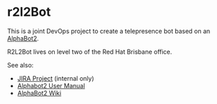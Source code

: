 # r2l2Bot

This is a joint DevOps project to create a telepresence bot based on an
[AlphaBot2](https://www.waveshare.com/wiki/AlphaBot2).

R2L2Bot lives on level two of the Red Hat Brisbane office.

See also:

* [JIRA Project](https://projects.engineering.redhat.com/projects/R2L2) (internal only)
* [Alphabot2 User Manual](https://www.mouser.com/pdfdocs/Alphabot2-user-manual-en.pdf)
* [AlphaBot2 Wiki](https://www.waveshare.com/wiki/AlphaBot2-Pi)
